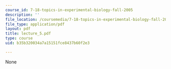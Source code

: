 ```yaml
---
course_id: 7-18-topics-in-experimental-biology-fall-2005
description: ''
file_location: /coursemedia/7-18-topics-in-experimental-biology-fall-2005/b35b320034a7a15151fce8437b60f2e3_lecture_5.pdf
file_type: application/pdf
layout: pdf
title: lecture_5.pdf
type: course
uid: b35b320034a7a15151fce8437b60f2e3

---
```

None